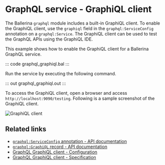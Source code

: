 # GraphQL service - GraphiQL client

The Ballerina `graphql` module includes a built-in GraphiQL client. To enable the GraphiQL client, use the `graphiql` field in the `graphql:ServiceConfig` annotation on a `graphql:Service`. The GraphiQL client can be used to test the GraphQL APIs using the GraphiQL IDE.

This example shows how to enable the GraphiQL client for a Ballerina GraphQL service.

::: code graphql_graphiql.bal :::

Run the service by executing the following command.

::: out graphql_graphiql.out :::

To access the GraphiQL client, open a browser and access `http://localhost:9090/testing`. Following is a sample screenshot of the GraphiQL client.

![GraphiQL client](/learn/by-example/images/graphiql-client.png "GraphiQL Client")

## Related links
- [`graphql:ServiceConfig` annotation - API documentation](https://lib.ballerina.io/ballerina/graphql/latest/annotations#ServiceConfig)
- [`graphql:GraphiQL` record - API documentation](https://lib.ballerina.io/ballerina/graphql/latest#Graphiql)
- [GraphQL GraphiQL client - Configuration](/spec/graphql/#1015-graphiql-configurations)
- [GraphQL GraphiQL client - Specification](/spec/graphql/#131-graphiql-client)
